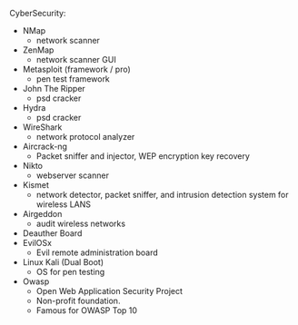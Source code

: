 CyberSecurity: 
- NMap
    - network scanner
- ZenMap
    - network scanner GUI
- Metasploit (framework / pro)
    - pen test framework
- John The Ripper
    - psd cracker
- Hydra
    - psd cracker
- WireShark
    - network protocol analyzer
- Aircrack-ng
    - Packet sniffer and injector, WEP encryption key recovery
- Nikto
    - webserver scanner
- Kismet
    - network detector, packet sniffer, and intrusion detection system for wireless LANS
- Airgeddon
    - audit wireless networks
- Deauther Board
- EvilOSx
    - Evil remote administration board
- Linux Kali (Dual Boot)
    - OS for pen testing
- Owasp
    - Open Web Application Security Project
    - Non-profit foundation.
    - Famous for OWASP Top 10
